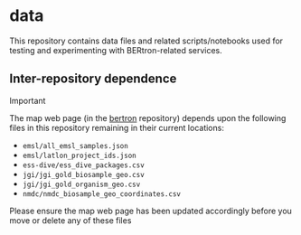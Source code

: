 # data

This repository contains data files and related scripts/notebooks used for testing and experimenting with BERtron-related services.

## Inter-repository dependence

> [!IMPORTANT]  
> The map web page (in the [bertron](https://github.com/ber-data/bertron) repository) depends upon the following files in this repository remaining in their current locations:
> - `emsl/all_emsl_samples.json`
> - `emsl/latlon_project_ids.json`
> - `ess-dive/ess_dive_packages.csv`
> - `jgi/jgi_gold_biosample_geo.csv`
> - `jgi/jgi_gold_organism_geo.csv`
> - `nmdc/nmdc_biosample_geo_coordinates.csv`
>
> Please ensure the map web page has been updated accordingly before you move or delete any of these files

